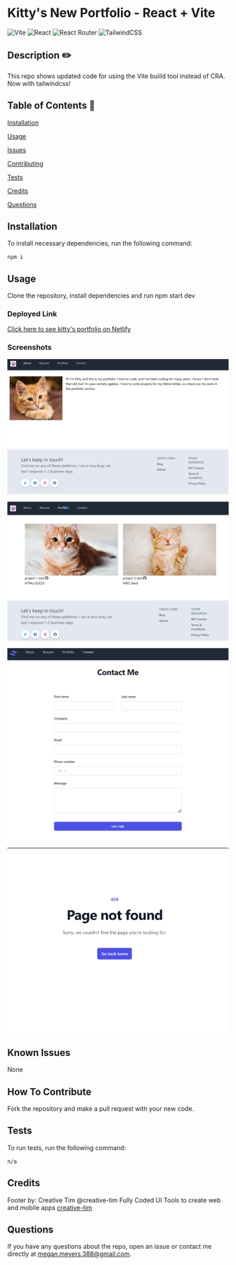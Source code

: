 # Kitty's New Portfolio - React + Vite
  ![Vite](https://img.shields.io/badge/vite-%23646CFF.svg?style=for-the-badge&logo=vite&logoColor=white)
  ![React](https://img.shields.io/badge/react-%2320232a.svg?style=for-the-badge&logo=react&logoColor=%2361DAFB)
  ![React Router](https://img.shields.io/badge/React_Router-CA4245?style=for-the-badge&logo=react-router&logoColor=white)
  ![TailwindCSS](https://img.shields.io/badge/tailwindcss-%2338B2AC.svg?style=for-the-badge&logo=tailwind-css&logoColor=white)
  
  ## Description  ✏️
  
  This repo shows updated code for using the Vite buiild tool instead of CRA. Now with tailwindcss!
  
  ## Table of Contents 📖
  
  [Installation](#installation)
  
  [Usage](#usage)

  

  [Issues](#known-issues)

  [Contributing](#how-to-contribute)
  
  [Tests](#tests) 

  [Credits](#credits)
  
  [Questions](#questions)
  
  ## Installation
  
  To install necessary dependencies, run the following command:
  
  ```
  npm i
  ```
  
  ## Usage
  
  Clone the repository, install dependencies and run npm start dev

  ### Deployed Link
 [Click here to see kitty's portfolio on Netlify](https://sparkly-custard-dd3fea.netlify.app/)

### Screenshots
![screenshot-1](./src/assets/about.png)

![screenshot-2](./src/assets/portfolio.png)

![screenshot-3](./src/assets/contact.png)
_____________________________________________

![screenshot-3](./src/assets/404.png)




## Known Issues
None

## How To Contribute
  
Fork the repository and make a pull request with your new code.
  
## Tests
  
To run tests, run the following command:
  
  ```
  n/a
  ```


## Credits
Footer by: Creative Tim
@creative-tim
Fully Coded UI Tools to create web and mobile apps [creative-tim](http://www.creative-tim.com)

 ## Questions
  
If you have any questions about the repo, open an issue or contact me directly at megan.meyers.388@gmail.com. 
  
  